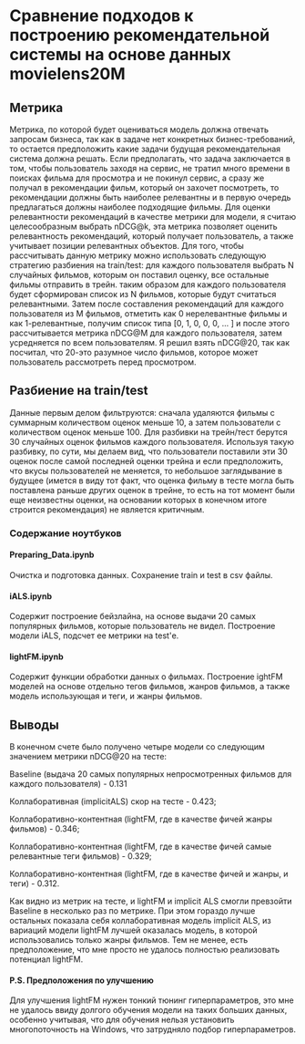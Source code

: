 # Сравнение подходов к построению рекомендательной системы на основе данных movielens20M
## Метрика
Метрика, по которой будет оцениваться модель должна отвечать запросам бизнеса, так как в задаче нет конкретных бизнес-требований, то остается предположить какие задачи будущая рекомендательная система должна решать. Если предполагать, что задача заключается в том, чтобы пользователь заходя на сервис, не тратил много времени в поисках фильма для просмотра и не покинул сервис, а сразу же получал в рекомендации фильм, который он захочет посмотреть, то рекомендации должны быть наиболее релевантны и в первую очередь предлагаться должны наиболее подходящие фильмы. Для оценки релевантности рекомендаций в качестве метрики для модели, я считаю целесообразным выбрать nDCG@k, эта метрика позволяет оценить релевантность рекомендаций, который получает пользователь, а также учитывает позиции релевантных объектов. Для того, чтобы рассчитывать данную метрику можно использовать следующую стратегию разбиения на train/test: для каждого пользователя выбрать N случайных фильмов, которым он поставил оценку, все остальные фильмы отправить в трейн. таким образом для каждого пользователя будет сформирован список из N фильмов, которые будут считаться релевантными. Затем после составления рекомендаций для каждого пользователя из M фильмов, отметить как 0 нерелевантные фильмы и как 1-релевантные, получим список типа [0, 1, 0, 0, 0, ... ] и после этого рассчитывается метрика nDCG@M для каждого пользователя, затем усредняется по всем пользователям. Я решил взять nDCG@20, так как посчитал, что 20-это разумное число фильмов, которое может пользователь рассмотреть перед просмотром.

## Разбиение на train/test
Данные первым делом фильтруются: сначала удаляются фильмы с суммарным количеством оценок меньше 10, а затем пользователи с количеством оценок меньше 100.
Для разбивки на трейн/тест берутся 30 случайных оценок фильмов каждого пользователя. Используя такую разбивку, по сути, мы делаем вид, что пользователи поставили эти 30 оценок после самой последней оценки трейна и если предположить, что вкусы пользователей не меняется, то небольшое заглядывание в будущее (имется в виду тот факт, что оценка фильму в тесте могла быть поставлена раньше других оценок в трейне, то есть на тот момент были еще неизвестны оценки, на основании которых в конечном итоге строится рекомендация) не является критичным.

### Содержание ноутбуков

#### Preparing_Data.ipynb
Очистка и подготовка данных. Сохранение train и test в csv файлы.

#### iALS.ipynb
Cодержит построение бейзлайна, на основе выдачи 20 самых популярных фильмов, которые пользователь не видел.
Построение модели iALS, подсчет ее метрики на test'е.

#### lightFM.ipynb 
Содержит функции обработки данных о фильмах. Построение ightFM моделей на основе отдельно тегов фильмов, жанров фильмов, а также модель использующая и теги, и жанры фильмов.

## Выводы
В конечном счете было получено четыре модели со следующим значением метрики nDCG@20 на тесте:

Baseline (выдача 20 самых популярных непросмотренных фильмов для каждого пользователя) - 0.131

Коллаборативная (implicitALS) скор на тесте - 0.423;

Коллаборативно-контентная (lightFM, где в качестве фичей жанры фильмов) - 0.346;

Коллаборативно-контентная (lightFM, где в качестве фичей самые релевантные теги фильмов) - 0.329;

Коллаборативно-контентная (lightFM, где в качестве фичей и жанры, и теги) - 0.312.

Как видно из метрик на тесте, и lightFM и implicit ALS смогли превзойти Baseline в несколько раз по метрике. При этом гораздо лучше остальных показала себя коллаборативная модель implicit ALS, из вариаций модели lightFM лучшей оказалась модель, в которой использовались только жанры фильмов. Тем не менее, есть предположение, что мне просто не удалось полностью реализовать потенциал lightFM.

#### P.S. Предположения по улучшению
Для улучшения lightFM нужен тонкий тюнинг гиперпараметров, это мне не удалось ввиду долгого обучения модели на таких больших данных, особенно учитывая, что для обучения нельзя установить многопоточность на Windows, что затрудняло подбор гиперпараметров.

